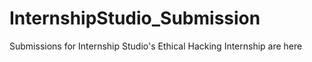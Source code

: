 # InternshipStudio_Submission
Submissions for Internship Studio's Ethical Hacking Internship are here
